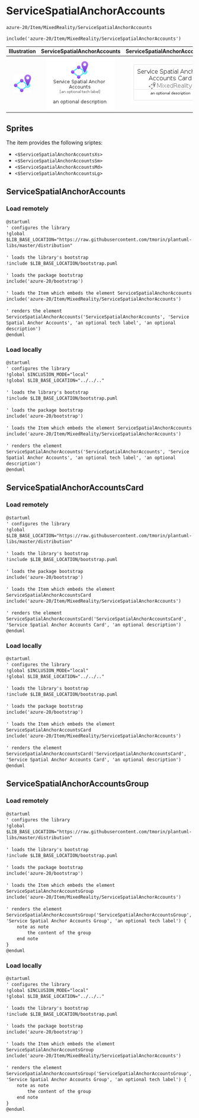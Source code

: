 # ServiceSpatialAnchorAccounts


```text
azure-20/Item/MixedReality/ServiceSpatialAnchorAccounts
```

```text
include('azure-20/Item/MixedReality/ServiceSpatialAnchorAccounts')
```



| Illustration | ServiceSpatialAnchorAccounts | ServiceSpatialAnchorAccountsCard | ServiceSpatialAnchorAccountsGroup |
| :---: | :---: | :---: | :---: |
| ![illustration for Illustration](../../../azure-20/Item/MixedReality/ServiceSpatialAnchorAccounts.png) | ![illustration for ServiceSpatialAnchorAccounts](../../../azure-20/Item/MixedReality/ServiceSpatialAnchorAccounts.Local.png) | ![illustration for ServiceSpatialAnchorAccountsCard](../../../azure-20/Item/MixedReality/ServiceSpatialAnchorAccountsCard.Local.png) | ![illustration for ServiceSpatialAnchorAccountsGroup](../../../azure-20/Item/MixedReality/ServiceSpatialAnchorAccountsGroup.Local.png) |



## Sprites
The item provides the following sriptes:

- `<$ServiceSpatialAnchorAccountsXs>`
- `<$ServiceSpatialAnchorAccountsSm>`
- `<$ServiceSpatialAnchorAccountsMd>`
- `<$ServiceSpatialAnchorAccountsLg>`





## ServiceSpatialAnchorAccounts

### Load remotely
```plantuml
@startuml
' configures the library
!global $LIB_BASE_LOCATION="https://raw.githubusercontent.com/tmorin/plantuml-libs/master/distribution"

' loads the library's bootstrap
!include $LIB_BASE_LOCATION/bootstrap.puml

' loads the package bootstrap
include('azure-20/bootstrap')

' loads the Item which embeds the element ServiceSpatialAnchorAccounts
include('azure-20/Item/MixedReality/ServiceSpatialAnchorAccounts')

' renders the element
ServiceSpatialAnchorAccounts('ServiceSpatialAnchorAccounts', 'Service Spatial Anchor Accounts', 'an optional tech label', 'an optional description')
@enduml
```

### Load locally
```plantuml
@startuml
' configures the library
!global $INCLUSION_MODE="local"
!global $LIB_BASE_LOCATION="../../.."

' loads the library's bootstrap
!include $LIB_BASE_LOCATION/bootstrap.puml

' loads the package bootstrap
include('azure-20/bootstrap')

' loads the Item which embeds the element ServiceSpatialAnchorAccounts
include('azure-20/Item/MixedReality/ServiceSpatialAnchorAccounts')

' renders the element
ServiceSpatialAnchorAccounts('ServiceSpatialAnchorAccounts', 'Service Spatial Anchor Accounts', 'an optional tech label', 'an optional description')
@enduml
```

## ServiceSpatialAnchorAccountsCard

### Load remotely
```plantuml
@startuml
' configures the library
!global $LIB_BASE_LOCATION="https://raw.githubusercontent.com/tmorin/plantuml-libs/master/distribution"

' loads the library's bootstrap
!include $LIB_BASE_LOCATION/bootstrap.puml

' loads the package bootstrap
include('azure-20/bootstrap')

' loads the Item which embeds the element ServiceSpatialAnchorAccountsCard
include('azure-20/Item/MixedReality/ServiceSpatialAnchorAccounts')

' renders the element
ServiceSpatialAnchorAccountsCard('ServiceSpatialAnchorAccountsCard', 'Service Spatial Anchor Accounts Card', 'an optional description')
@enduml
```

### Load locally
```plantuml
@startuml
' configures the library
!global $INCLUSION_MODE="local"
!global $LIB_BASE_LOCATION="../../.."

' loads the library's bootstrap
!include $LIB_BASE_LOCATION/bootstrap.puml

' loads the package bootstrap
include('azure-20/bootstrap')

' loads the Item which embeds the element ServiceSpatialAnchorAccountsCard
include('azure-20/Item/MixedReality/ServiceSpatialAnchorAccounts')

' renders the element
ServiceSpatialAnchorAccountsCard('ServiceSpatialAnchorAccountsCard', 'Service Spatial Anchor Accounts Card', 'an optional description')
@enduml
```

## ServiceSpatialAnchorAccountsGroup

### Load remotely
```plantuml
@startuml
' configures the library
!global $LIB_BASE_LOCATION="https://raw.githubusercontent.com/tmorin/plantuml-libs/master/distribution"

' loads the library's bootstrap
!include $LIB_BASE_LOCATION/bootstrap.puml

' loads the package bootstrap
include('azure-20/bootstrap')

' loads the Item which embeds the element ServiceSpatialAnchorAccountsGroup
include('azure-20/Item/MixedReality/ServiceSpatialAnchorAccounts')

' renders the element
ServiceSpatialAnchorAccountsGroup('ServiceSpatialAnchorAccountsGroup', 'Service Spatial Anchor Accounts Group', 'an optional tech label') {
    note as note
        the content of the group
    end note
}
@enduml
```

### Load locally
```plantuml
@startuml
' configures the library
!global $INCLUSION_MODE="local"
!global $LIB_BASE_LOCATION="../../.."

' loads the library's bootstrap
!include $LIB_BASE_LOCATION/bootstrap.puml

' loads the package bootstrap
include('azure-20/bootstrap')

' loads the Item which embeds the element ServiceSpatialAnchorAccountsGroup
include('azure-20/Item/MixedReality/ServiceSpatialAnchorAccounts')

' renders the element
ServiceSpatialAnchorAccountsGroup('ServiceSpatialAnchorAccountsGroup', 'Service Spatial Anchor Accounts Group', 'an optional tech label') {
    note as note
        the content of the group
    end note
}
@enduml
```


